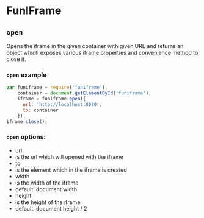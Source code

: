 # FunIFrame
## ```open```
Opens the iframe in the given container with given URL and returns an object which exposes various iframe properties and convenience method to close it.
### ```open``` example

```javascript
var funiframe = require('funiframe'),
    container = document.getElementById('funiframe'),
    iframe = funiframe.open({
      url: 'http://localhost:8080',
      to: container
    });
iframe.close();

```
### ```open``` options:
* url
 * is the url which will opened with the iframe
* to
 * is the element which in the iframe is created
* width
 * is the width of the iframe
 * default: document width
* height
 * is the height of the iframe
 * default: document height / 2
